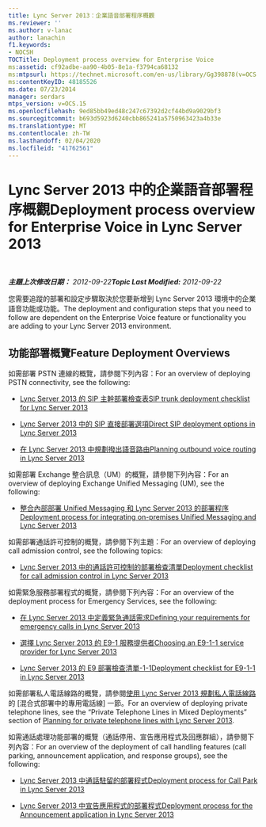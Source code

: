 ```yaml
---
title: Lync Server 2013：企業語音部署程序概觀
ms.reviewer: ''
ms.author: v-lanac
author: lanachin
f1.keywords:
- NOCSH
TOCTitle: Deployment process overview for Enterprise Voice
ms:assetid: cf92adbe-aa90-4b05-8e1a-f3794ca68132
ms:mtpsurl: https://technet.microsoft.com/en-us/library/Gg398878(v=OCS.15)
ms:contentKeyID: 48185526
ms.date: 07/23/2014
manager: serdars
mtps_version: v=OCS.15
ms.openlocfilehash: 9ed85bb49ed48c247c67392d2cf44bd9a9029bf3
ms.sourcegitcommit: b693d5923d6240cbb865241a5750963423a4b33e
ms.translationtype: MT
ms.contentlocale: zh-TW
ms.lasthandoff: 02/04/2020
ms.locfileid: "41762561"
---
```

<div data-xmlns="http://www.w3.org/1999/xhtml">

<div class="topic" data-xmlns="http://www.w3.org/1999/xhtml" data-msxsl="urn:schemas-microsoft-com:xslt" data-cs="http://msdn.microsoft.com/en-us/">

<div data-asp="http://msdn2.microsoft.com/asp">

# <a name="deployment-process-overview-for-enterprise-voice-in-lync-server-2013"></a><span data-ttu-id="36545-102">Lync Server 2013 中的企業語音部署程序概觀</span><span class="sxs-lookup"><span data-stu-id="36545-102">Deployment process overview for Enterprise Voice in Lync Server 2013</span></span>

</div>

<div id="mainSection">

<div id="mainBody">

<span> </span>

<span data-ttu-id="36545-103">_**主題上次修改日期：** 2012-09-22_</span><span class="sxs-lookup"><span data-stu-id="36545-103">_**Topic Last Modified:** 2012-09-22_</span></span>

<span data-ttu-id="36545-104">您需要追蹤的部署和設定步驟取決於您要新增到 Lync Server 2013 環境中的企業語音功能或功能。</span><span class="sxs-lookup"><span data-stu-id="36545-104">The deployment and configuration steps that you need to follow are dependent on the Enterprise Voice feature or functionality you are adding to your Lync Server 2013 environment.</span></span>

<div>

## <a name="feature-deployment-overviews"></a><span data-ttu-id="36545-105">功能部署概覽</span><span class="sxs-lookup"><span data-stu-id="36545-105">Feature Deployment Overviews</span></span>

<span data-ttu-id="36545-106">如需部署 PSTN 連線的概覽，請參閱下列內容：</span><span class="sxs-lookup"><span data-stu-id="36545-106">For an overview of deploying PSTN connectivity, see the following:</span></span>

  - [<span data-ttu-id="36545-107">Lync Server 2013 的 SIP 主幹部署檢查表</span><span class="sxs-lookup"><span data-stu-id="36545-107">SIP trunk deployment checklist for Lync Server 2013</span></span>](lync-server-2013-sip-trunk-deployment-checklist.md)

  - [<span data-ttu-id="36545-108">Lync Server 2013 中的 SIP 直接部署選項</span><span class="sxs-lookup"><span data-stu-id="36545-108">Direct SIP deployment options in Lync Server 2013</span></span>](lync-server-2013-direct-sip-deployment-options.md)

  - [<span data-ttu-id="36545-109">在 Lync Server 2013 中規劃撥出語音路由</span><span class="sxs-lookup"><span data-stu-id="36545-109">Planning outbound voice routing in Lync Server 2013</span></span>](lync-server-2013-planning-outbound-voice-routing.md)

<span data-ttu-id="36545-110">如需部署 Exchange 整合訊息（UM）的概覽，請參閱下列內容：</span><span class="sxs-lookup"><span data-stu-id="36545-110">For an overview of deploying Exchange Unified Messaging (UM), see the following:</span></span>

  - [<span data-ttu-id="36545-111">整合內部部署 Unified Messaging 和 Lync Server 2013 的部署程序</span><span class="sxs-lookup"><span data-stu-id="36545-111">Deployment process for integrating on-premises Unified Messaging and Lync Server 2013</span></span>](lync-server-2013-deployment-process-for-integrating-on-premises-unified-messaging.md)

<span data-ttu-id="36545-112">如需部署通話許可控制的概覽，請參閱下列主題：</span><span class="sxs-lookup"><span data-stu-id="36545-112">For an overview of deploying call admission control, see the following topics:</span></span>

  - [<span data-ttu-id="36545-113">Lync Server 2013 中的通話許可控制的部署檢查清單</span><span class="sxs-lookup"><span data-stu-id="36545-113">Deployment checklist for call admission control in Lync Server 2013</span></span>](lync-server-2013-deployment-checklist-for-call-admission-control.md)

<span data-ttu-id="36545-114">如需緊急服務部署程式的概覽，請參閱下列內容：</span><span class="sxs-lookup"><span data-stu-id="36545-114">For an overview of the deployment process for Emergency Services, see the following:</span></span>

  - [<span data-ttu-id="36545-115">在 Lync Server 2013 中定義緊急通話需求</span><span class="sxs-lookup"><span data-stu-id="36545-115">Defining your requirements for emergency calls in Lync Server 2013</span></span>](lync-server-2013-defining-your-requirements-for-emergency-calls.md)

  - [<span data-ttu-id="36545-116">選擇 Lync Server 2013 的 E9-1 服務提供者</span><span class="sxs-lookup"><span data-stu-id="36545-116">Choosing an E9-1-1 service provider for Lync Server 2013</span></span>](lync-server-2013-choosing-an-e9-1-1-service-provider.md)

  - [<span data-ttu-id="36545-117">Lync Server 2013 的 E9 部署檢查清單-1-1</span><span class="sxs-lookup"><span data-stu-id="36545-117">Deployment checklist for E9-1-1 in Lync Server 2013</span></span>](lync-server-2013-deployment-checklist-for-e9-1-1.md)

<span data-ttu-id="36545-118">如需部署私人電話線路的概覽，請參閱[使用 Lync Server 2013 規劃私人電話線路](lync-server-2013-planning-for-private-telephone-lines.md)的 [混合式部署中的專用電話線] 一節。</span><span class="sxs-lookup"><span data-stu-id="36545-118">For an overview of deploying private telephone lines, see the “Private Telephone Lines in Mixed Deployments” section of [Planning for private telephone lines with Lync Server 2013](lync-server-2013-planning-for-private-telephone-lines.md).</span></span>

<span data-ttu-id="36545-119">如需通話處理功能部署的概覽（通話停用、宣告應用程式及回應群組），請參閱下列內容：</span><span class="sxs-lookup"><span data-stu-id="36545-119">For an overview of the deployment of call handling features (call parking, announcement application, and response groups), see the following:</span></span>

  - [<span data-ttu-id="36545-120">Lync Server 2013 中通話駐留的部署程式</span><span class="sxs-lookup"><span data-stu-id="36545-120">Deployment process for Call Park in Lync Server 2013</span></span>](lync-server-2013-deployment-process-for-call-park.md)

  - [<span data-ttu-id="36545-121">Lync Server 2013 中宣告應用程式的部署程式</span><span class="sxs-lookup"><span data-stu-id="36545-121">Deployment process for the Announcement application in Lync Server 2013</span></span>](lync-server-2013-deployment-process-for-the-announcement-application.md)

</div>

</div>

<span> </span>

</div>

</div>

</div>

